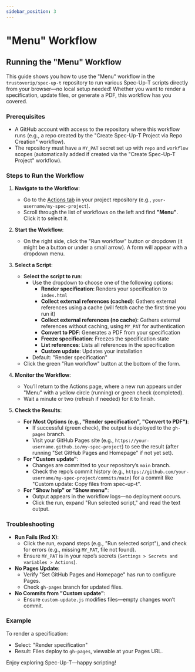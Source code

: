 ```yaml
---
sidebar_position: 3
---
```


# "Menu" Workflow

## Running the "Menu" Workflow

This guide shows you how to use the "Menu" workflow in the `trustoverip/spec-up-t` repository to run various Spec-Up-T scripts directly from your browser—no local setup needed! Whether you want to render a specification, update files, or generate a PDF, this workflow has you covered.

### Prerequisites

- A GitHub account with access to the repository where this workflow runs (e.g., a repo created by the "Create Spec-Up-T Project via Repo Creation" workflow).
- The repository must have a `MY_PAT` secret set up with `repo` and `workflow` scopes (automatically added if created via the "Create Spec-Up-T Project" workflow).

### Steps to Run the Workflow

1. **Navigate to the Workflow**:
   - Go to the [Actions tab](https://github.com/kordwarshuis/myproject4/actions) in your project repository (e.g., `your-username/my-spec-project`).
   - Scroll through the list of workflows on the left and find **"Menu"**. Click it to select it.

2. **Start the Workflow**:
   - On the right side, click the "Run workflow" button or dropdown (it might be a button or under a small arrow). A form will appear with a dropdown menu.

3. **Select a Script**:
   - **Select the script to run**:
     - Use the dropdown to choose one of the following options:
       - **Render specification**: Renders your specification to `index.html`
       - **Collect external references (cached)**: Gathers external references using a cache (will fetch cache the first time you run it)
       - **Collect external references (no cache)**: Gathers external references without caching, using `MY_PAT` for authentication
       - **Convert to PDF**: Generates a PDF from your specification
       - **Freeze specification**: Freezes the specification state
       - **List references**: Lists all references in the specification
       - **Custom update**: Updates your installation
     - Default: "Render specification"
   - Click the green "Run workflow" button at the bottom of the form.

4. **Monitor the Workflow**:
   - You’ll return to the Actions page, where a new run appears under "Menu" with a yellow circle (running) or green check (completed).
   - Wait a minute or two (refresh if needed) for it to finish.

5. **Check the Results**:
   - **For Most Options (e.g., "Render specification", "Convert to PDF")**:
     - If successful (green check), the output is deployed to the `gh-pages` branch.
     - Visit your GitHub Pages site (e.g., `https://your-username.github.io/my-spec-project`) to see the result (after running "Set GitHub Pages and Homepage" if not yet set).
   - **For "Custom update"**:
     - Changes are committed to your repository’s `main` branch.
     - Check the repo’s commit history (e.g., `https://github.com/your-username/my-spec-project/commits/main`) for a commit like "Custom update: Copy files from spec-up-t".
   - **For "Show help" or "Show menu"**:
     - Output appears in the workflow logs—no deployment occurs.
     - Click the run, expand "Run selected script," and read the text output.

### Troubleshooting

- **Run Fails (Red X)**:
  - Click the run, expand steps (e.g., "Run selected script"), and check for errors (e.g., missing `MY_PAT`, file not found).
  - Ensure `MY_PAT` is in your repo’s secrets (`Settings > Secrets and variables > Actions`).
- **No Pages Update**:
  - Verify "Set GitHub Pages and Homepage" has run to configure Pages.
  - Check `gh-pages` branch for updated files.
- **No Commits from "Custom update"**:
  - Ensure `custom-update.js` modifies files—empty changes won’t commit.

### Example

To render a specification:

- Select: "Render specification"
- Result: Files deploy to `gh-pages`, viewable at your Pages URL.

Enjoy exploring Spec-Up-T—happy scripting!
